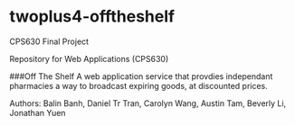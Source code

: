 # twoplus4-offtheshelf
CPS630 Final Project

Repository for Web Applications (CPS630)

###Off The Shelf
A web application service that provdies independant pharmacies
a way to broadcast expiring goods, at discounted prices.

Authors: 
Balin Banh, Daniel Tr  Tran, 
Carolyn Wang, Austin Tam, Beverly Li, Jonathan Yuen

